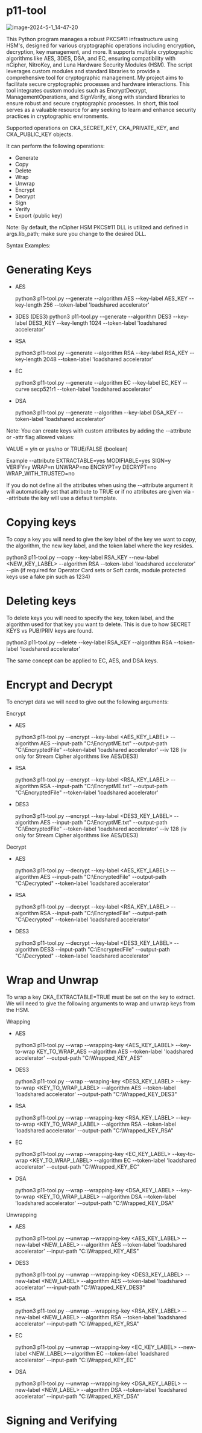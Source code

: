# p11-tool

![image-2024-5-1_14-47-20](https://github.com/krypt0k1/CryptographyProjects/assets/111711434/2198e943-fa86-4d6c-a7ec-2b704f5b38e9)

This Python program manages a robust PKCS#11 infrastructure using HSM's, designed for various cryptographic operations including encryption, decryption, key management, and more. It supports multiple cryptographic algorithms like AES, 3DES, DSA, and EC, ensuring compatibility with nCipher, NitroKey, and Luna Hardware Security Modules (HSM). The script leverages custom modules and standard libraries to provide a comprehensive tool for cryptographic management. My project aims to facilitate secure cryptographic processes and hardware interactions. This tool integrates custom modules such as EncryptDecrypt, ManagementOperations, and SignVerify, along with standard libraries to ensure robust and secure cryptographic processes. In short, this tool serves as a valuable resource for any seeking to learn and enhance security practices in cryptographic environments.

Supported operations on CKA_SECRET_KEY, CKA_PRIVATE_KEY, and CKA_PUBLIC_KEY objects. 

It can perform the following operations:

- Generate
- Copy
- Delete
- Wrap
- Unwrap
- Encrypt
- Decrypt
- Sign 
- Verify
- Export (public key)

Note: 
By default, the nCipher HSM PKCS#11 DLL is utilized and defined in args.lib_path; make sure you change to the desired DLL. 

Syntax Examples:

# Generating Keys

- AES
   
  python3 p11-tool.py --generate --algorithm AES --key-label AES_KEY --key-length 256 --token-label 'loadshared accelerator'

- 3DES (DES3)
  python3 p11-tool.py --generate --algorithm DES3 --key-label DES3_KEY --key-length 1024 --token-label 'loadshared accelerator'
  
- RSA
   
  python3 p11-tool.py --generate --algorithm RSA --key-label RSA_KEY --key-length 2048 --token-label 'loadshared accelerator'

- EC
   
  python3 p11-tool.py --generate --algorithm EC --key-label EC_KEY --curve secp521r1 --token-label 'loadshared accelerator'

- DSA
  
  python3 p11-tool.py --generate --algorithm  --key-label DSA_KEY --token-label 'loadshared accelerator'

Note: 
You can create keys with custom attributes by adding the --attribute or -attr flag allowed values:

VALUE = y/n or yes/no or TRUE/FALSE (boolean)

Example --attribute EXTRACTABLE=yes MODIFIABLE=yes SIGN=y VERIFY=y WRAP=n UNWRAP=no ENCRYPT=y DECRYPT=no WRAP_WITH_TRUSTED=no

If you do not define all the attributes when using the --attribute argument it will automatically set that attribute to TRUE or if no attributes are given via --attribute the key will use a default template. 

# Copying keys

To copy a key you will need to give the key label of the key we want to copy, the algorithm, the new key label, and the token label where the key resides. 

python3 p11-tool.py --copy --key-label RSA_KEY  --new-label <NEW_KEY_LABEL> --algorithm RSA --token-label 'loadshared accelerator' --pin (if required for Operator Card sets or Soft cards, module protected keys use a fake pin such as 1234)


# Deleting keys

To delete keys you will need to specify the key, token label, and the algorithm used for that key you want to delete. This is due to how SECRET KEYS vs PUB/PRIV keys are found. 

python3 p11-tool.py --delete --key-label RSA_KEY --algorithm RSA --token-label 'loadshared accelerator' 

The same concept can be applied to EC, AES, and DSA keys. 


# Encrypt and Decrypt

To encrypt data we will need to give out the following arguments:

Encrypt 
- AES
  
  python3 p11-tool.py --encrypt --key-label <AES_KEY_LABEL> --algorithm AES --input-path "C:\EncryptME.txt" --output-path "C:\EncryptedFile" --token-label 'loadshared accelerator' --iv 128 (iv only for Stream Cipher algorithms like AES/DES3)

- RSA
  
  python3 p11-tool.py --encrypt --key-label <RSA_KEY_LABEL> --algorithm RSA --input-path "C:\EncryptME.txt" --output-path "C:\EncryptedFile" --token-label 'loadshared accelerator'

- DES3
  
  python3 p11-tool.py --encrypt --key-label <DES3_KEY_LABEL>  --algorithm AES --input-path "C:\EncryptME.txt" --output-path "C:\EncryptedFile" --token-label 'loadshared accelerator' --iv 128 (iv only for Stream Cipher algorithms like AES/DES3)

Decrypt 

- AES
  
  python3 p11-tool.py --decrypt --key-label <AES_KEY_LABEL>  --algorithm AES  --input-path  "C:\EncryptedFile" --output-path "C:\Decrypted" --token-label 'loadshared accelerator'  

- RSA
  
  python3 p11-tool.py --decrypt --key-label <RSA_KEY_LABEL> --algorithm RSA --input-path  "C:\EncryptedFile" --output-path "C:\Decrypted" --token-label 'loadshared accelerator'

- DES3
  
  python3 p11-tool.py --decrypt --key-label <DES3_KEY_LABEL>  --algorithm DES3 --input-path  "C:\EncryptedFile" --output-path "C:\Decrypted" --token-label 'loadshared accelerator'

  
# Wrap and Unwrap 
 To wrap a key CKA_EXTRACTABLE=TRUE must be set on the key to extract. We will need to give the following arguments to wrap and unwrap keys from the HSM. 

Wrapping 
- AES
   
   python3 p11-tool.py --wrap --wrapping-key <AES_KEY_LABEL> --key-to-wrap KEY_TO_WRAP_AES --algorithm AES --token-label 'loadshared accelerator' --output-path "C:\Wrapped_KEY_AES"

- DES3

  python3 p11-tool.py --wrap --wraping-key <DES3_KEY_LABEL> --key-to-wrap <KEY_TO_WRAP_LABEL> --algorithm AES --token-label 'loadshared accelerator' --output-path "C:\Wrapped_KEY_DES3"
- RSA
  
  python3 p11-tool.py --wrap --wrapping-key <RSA_KEY_LABEL> --key-to-wrap <KEY_TO_WRAP_LABEL> --algorithm RSA --token-label 'loadshared accelerator' --output-path "C:\Wrapped_KEY_RSA"

- EC
  
  python3 p11-tool.py --wrap --wrapping-key <EC_KEY_LABEL> --key-to-wrap <KEY_TO_WRAP_LABEL> --algorithm EC --token-label 'loadshared accelerator' --output-path "C:\Wrapped_KEY_EC"

- DSA

  python3 p11-tool.py --wrap --wrapping-key <DSA_KEY_LABEL> --key-to-wrap <KEY_TO_WRAP_LABEL> --algorithm DSA --token-label 'loadshared accelerator' --output-path "C:\Wrapped_KEY_DSA"

Unwrapping
- AES
   
   python3 p11-tool.py --unwrap --wrapping-key <AES_KEY_LABEL> --new-label <NEW_LABEL> --algorithm AES --token-label 'loadshared accelerator' --input-path "C:\Wrapped_KEY_AES"

- DES3

  python3 p11-tool.py --unwrap --wrapping-key <DES3_KEY_LABEL> --new-label <NEW_LABEL> --algorithm AES --token-label 'loadshared accelerator' ---input-path "C:\Wrapped_KEY_DES3"
- RSA
  
  python3 p11-tool.py --unwrap --wrapping-key <RSA_KEY_LABEL> --new-label <NEW_LABEL> --algorithm RSA --token-label 'loadshared accelerator' --input-path "C:\Wrapped_KEY_RSA"

- EC
  
  python3 p11-tool.py --unwrap --wrapping-key <EC_KEY_LABEL> --new-label <NEW_LABEL>--algorithm EC --token-label 'loadshared accelerator' --input-path "C:\Wrapped_KEY_EC"

- DSA

  python3 p11-tool.py --unwrap --wrapping-key <DSA_KEY_LABEL> --new-label <NEW_LABEL> --algorithm DSA --token-label 'loadshared accelerator' --input-path "C:\Wrapped_KEY_DSA"



# Signing and Verifying 



   
